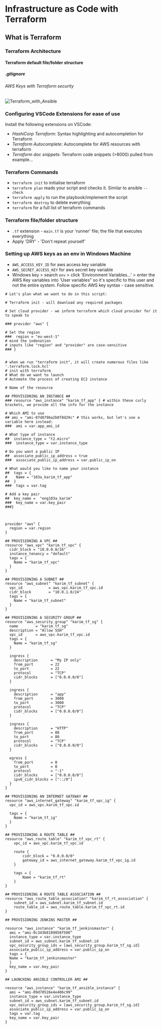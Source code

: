 # Infrastructure as Code with Terraform
## What is Terraform
### Terraform Architecture 
#### Terraform default file/folder structure
##### .gitignore
###### AWS Keys with Terraform security
![Terraform_with_Ansible](terraform_with_ansible-new.jpg)

### Configuring VSCode Extensions for ease of use

Install the following extensions on VSCode:

- _HashiCorp Terraform_: Syntax highlighting and autocompletion for Terraform
- _Terraform Autocomplete_: Autocomplete for AWS resources with terraform
- _Terraform doc snippets_: Terraform code snippets (>8000) pulled from example...

### Terraform Commands
- `terraform init` to initialise terraform
- `terraform plan` reads your script and checks it. Similar to ansible `--check`
- `terraform apply` to run the playbook/implement the script
- `terraform destroy` to delete everything
- `terraform` for a full list of terraform commands

### Terraform file/folder structure
- `.tf` extension - `main.tf` is your 'runner' file; the file that executes everything
- Apply 'DRY' - 'Don't repeat yourself'

### Setting up AWS keys as an env in Windows Machine
- `AWS_ACCESS_KEY_ID` for aws access key variable
- `AWS_SECRET_ACCESS_KEY` for aws secret key variable
- Windows key > search `env` > click 'Environment Variables...' > enter the AWS Key variables into 'User variables" so it's specific to this user and not the entire system. Follow specific AWS key syntax - case sensitive. 

```
# Let's plan what we want to do in this script:

# Terraform init - will download any required packages

# Set cloud provider - we inform terraform which cloud provider for it to speak to

### provider "aws" {

# Set the region
###  region = "eu-west-1"
# mind the indenation
# inputs like "region" and "provider" are case-sensitive
### }


# when we run "terraform init", it will create numerous files like '.terraform.lock.hcl'
# init with terraform
# What do we want to launch
# Automate the process of creating EC2 instance

# Name of the resource

## PROVISIONING AN INSTANCE ##
### resource "aws_instance" "karim_tf_app" { # within these curly brackets, we provide all the info for the instance

# Which AMI to use
## ami = "ami-07d8796a2b0f8d29c" # this works, but let's use a variable here instead:
###  ami = var.app_ami_id

# What type of instance
##  instance_type = "t2.micro"
###  instance_type = var.instance_type

# Do you want a public IP
##  associate_public_ip_address = true
###  associate_public_ip_address = var.public_ip_on

# What would you like to name your instance
##  tags = {
#    Name = "103a_karim_tf_app"
##  }
###  tags = var.tag

# Add a key pair
##  key_name =  "eng103a_karim"
###  key_name = var.key_pair
###}



provider "aws" {
  region = var.region
}

## PROVISIONING A VPC ##
resource "aws_vpc" "karim_tf_vpc" {
  cidr_block = "10.0.0.0/16"
  instance_tenancy = "default"
  tags = {
    Name = "karim_tf_vpc"
  }
}

## PROVISIONING A SUBNET ##
resource "aws_subnet" "karim_tf_subnet" {
  vpc_id            = aws_vpc.karim_tf_vpc.id
  cidr_block        = "10.0.1.0/24"
  tags = {
    Name = "karim_tf_subnet"
  }
}

## PROVISIONING A SECURITY GROUP ##
resource "aws_security_group" "karim_tf_sg" {
  name        = "karim_tf_sg"
  description = "Allow SSH"
  vpc_id      = aws_vpc.karim_tf_vpc.id
  tags = {
    Name = "karim_tf_sg"
  }

  ingress {
    description      = "My IP only"
    from_port        = 22
    to_port          = 22
    protocol         = "TCP"
    cidr_blocks      = ["0.0.0.0/0"]
  }

  ingress {
    description      = "app"
    from_port        = 3000
    to_port          = 3000
    protocol         = "TCP"
    cidr_blocks      = ["0.0.0.0/0"]
  }

  ingress {
    description      = "HTTP"
    from_port        = 80
    to_port          = 80
    protocol         = "TCP"
    cidr_blocks      = ["0.0.0.0/0"]
  }

  egress {
    from_port        = 0
    to_port          = 0
    protocol         = "-1"
    cidr_blocks      = ["0.0.0.0/0"]
    ipv6_cidr_blocks = ["::/0"]
  }
}

## PROVISIONING AN INTERNET GATEWAY ##
resource "aws_internet_gateway" "karim_tf_vpc_ig" {
  vpc_id = aws_vpc.karim_tf_vpc.id

  tags = {
    Name = "karim_tf_ig"
  }
}

## PROVISIONING A ROUTE TABLE ##
resource "aws_route_table" "karim_tf_vpc_rt" {
    vpc_id = aws_vpc.karim_tf_vpc.id

    route {
        cidr_block = "0.0.0.0/0"
        gateway_id = aws_internet_gateway.karim_tf_vpc_ig.id
    }

    tags = {
        Name = "karim_tf_rt"
    }
}

## PROVISIONING A ROUTE TABLE ASSOCIATION ## 
resource "aws_route_table_association" "karim_tf_rt_association" {
    subnet_id = aws_subnet.karim_tf_subnet.id
    route_table_id = aws_route_table.karim_tf_vpc_rt.id
}

## PROVISIONING JENKINS MASTER ## 

resource "aws_instance" "karim_tf_jenkinsmaster" {
  ami = "ami-0c343b8189858f508"
  instance_type = var.instance_type
  subnet_id = aws_subnet.karim_tf_subnet.id
  vpc_security_group_ids = [aws_security_group.karim_tf_sg.id]
  associate_public_ip_address = var.public_ip_on
  tags = {
  Name = "karim_tf_jenkinsmaster"
  }
  key_name = var.key_pair
}

## LAUNCHING ANSIBLE CONTROLLER AMI ## 

resource "aws_instance" "karim_tf_ansible_instance" {
  ami = "ami-09d70526e4e406c99"
  instance_type = var.instance_type
  subnet_id = aws_subnet.karim_tf_subnet.id
  vpc_security_group_ids = [aws_security_group.karim_tf_sg.id]
  associate_public_ip_address = var.public_ip_on
  tags = var.tag
  key_name = var.key_pair
}
```